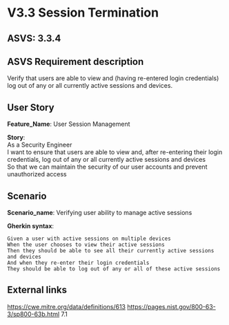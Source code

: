 # V3.3 Session Termination

## ASVS: 3.3.4

## ASVS Requirement description
Verify that users are able to view and (having re-entered login
credentials) log out of any or all currently active sessions and
devices.

## User Story

**Feature_Name**: User Session Management

**Story**:\
As a Security Engineer\
I want to ensure that users are able to view and, after re-entering their login credentials, log 
out of any or all currently active sessions and devices\
So that we can maintain the security of our user accounts and prevent unauthorized access

## Scenario

**Scenario_name**: Verifying user ability to manage active sessions

**Gherkin syntax**:

```gherkin
Given a user with active sessions on multiple devices
When the user chooses to view their active sessions
Then they should be able to see all their currently active sessions and devices
And when they re-enter their login credentials
They should be able to log out of any or all of these active sessions
```

## External links

<https://cwe.mitre.org/data/definitions/613>
<https://pages.nist.gov/800-63-3/sp800-63b.html> 7.1